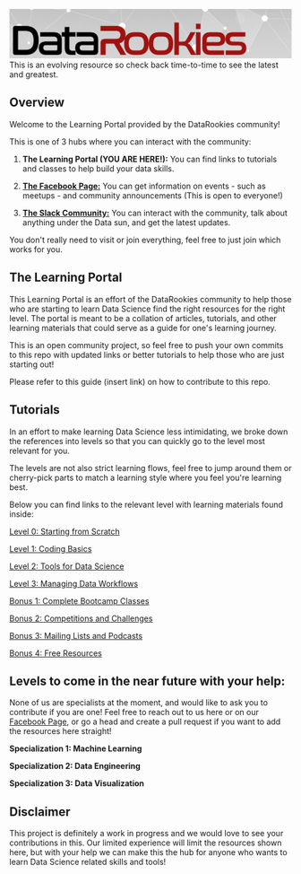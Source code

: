 ![image](cover.png)
This is an evolving resource so check back time-to-time to see the latest and greatest.

## Overview

Welcome to the Learning Portal provided by the DataRookies community!  

This is one of 3 hubs where you can interact with the community:
1. **The Learning Portal (YOU ARE HERE!):** You can find links to tutorials and classes to help build your data skills.

2. [**The Facebook Page:**](fb.me/datarookies) You can get information on events - such as meetups - and community announcements (This is open to everyone!)

3. [**The Slack Community:**](https://join.slack.com/t/datarookies/shared_invite/enQtNTE0NzE5NjY0Mjc0LWMwMTA4ODAxMjU2ZmI0NjdjNmExYTdjZGJlMTQ2NDcxZDhjNzk0MThjNDUzY2VhODk3MmM4NTIyMmRmOGYwZjI) You can interact with the community, talk about anything under the Data sun, and get the latest updates.

You don't really need to visit or join everything, feel free to just join which works for you.

## The Learning Portal

This Learning Portal is an effort of the DataRookies community to help those who are starting to learn Data Science find the right resources for the right level. The portal is meant to be a collation of articles, tutorials, and other learning materials that could serve as a guide for one's learning journey.

This is an open community project, so feel free to push your own commits to this repo with updated links or better tutorials to help those who are just starting out!

Please refer to this guide (insert link) on how to contribute to this repo.

## Tutorials

In an effort to make learning Data Science less intimidating, we broke down the references into levels so that you can quickly go to the level most relevant for you.

The levels are not also strict learning flows, feel free to jump around them or cherry-pick parts to match a learning style where you feel you're learning best.

Below you can find links to the relevant level with learning materials found inside:

[Level 0: Starting from Scratch](https://github.com/aescay/DataRookies/blob/master/learning_references/Level%200:%20Starting%20from%20Scratch%20.md)

[Level 1: Coding Basics](https://github.com/aescay/DataRookies/blob/master/learning_references/Level%201:%20Coding%20Basics.md)

[Level 2: Tools for Data Science](https://github.com/aescay/DataRookies/blob/master/learning_references/Level%202:%20Tools%20for%20Data%20Science.md)

[Level 3: Managing Data Workflows](https://github.com/aescay/DataRookies/blob/master/learning_references/Level%203:%20Managing%20Data%20Workflows.md)

[Bonus 1: Complete Bootcamp Classes](https://github.com/aescay/DataRookies/blob/master/learning_references/Bonus%201:%20Complete%20Bootcamp%20Classes.md)

[Bonus 2: Competitions and Challenges](https://github.com/aescay/DataRookies/blob/master/learning_references/Bonus%202:%20Competitions%20and%20Challenges.md)

[Bonus 3: Mailing Lists and Podcasts](https://github.com/aescay/DataRookies/blob/master/learning_references/Bonus%203:%20Mailing%20Lists%20and%20Podcasts.md)

[Bonus 4: Free Resources](https://github.com/aescay/DataRookies/blob/master/learning_references/Bonus%204:%20Free%20Resources.md)

## Levels to come in the near future with your help:

None of us are specialists at the moment, and would like to ask you to contribute if you are one! Feel free to reach out to us here or on our [Facebook Page](fb.me/datarookies), or go a head and create a pull request if you want to add the resources here straight!

**Specialization 1: Machine Learning**

**Specialization 2: Data Engineering**

**Specialization 3: Data Visualization**

## Disclaimer

This project is definitely a work in progress and we would love to see your contributions in this. Our limited experience will limit the resources shown here, but with your help we can make this the hub for anyone who wants to learn Data Science related skills and tools!
